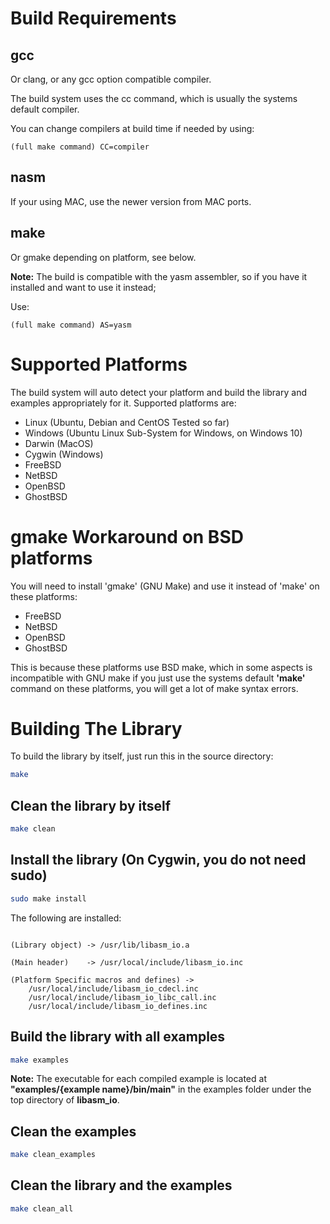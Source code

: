 # Build Requirements

## gcc 
  
Or clang, or any gcc option compatible compiler.

The build system uses the cc command, which is usually the systems default compiler.

You can change compilers at build time if needed by using: 

```
(full make command) CC=compiler
```


## nasm  

If your using MAC, use the newer version from MAC ports.

## make  

Or gmake depending on platform, see below.
	
	
**Note:** The build is compatible with the yasm assembler,  so if you have it installed and want to use it instead;

Use: 

```
(full make command) AS=yasm
```
	  

# Supported Platforms


The build system will auto detect your platform and build the library and examples appropriately for it.
Supported platforms are:

  
* Linux  (Ubuntu, Debian and CentOS Tested so far)
* Windows (Ubuntu Linux Sub-System for Windows, on Windows 10)
* Darwin (MacOS)
* Cygwin (Windows)
* FreeBSD
* NetBSD
* OpenBSD
* GhostBSD
  
# gmake Workaround on BSD platforms

You will need to install 'gmake' (GNU Make) and use it instead of 'make' on these platforms:

* FreeBSD
* NetBSD
* OpenBSD
* GhostBSD
	
This is because these platforms use BSD make, which in some aspects is incompatible with GNU make
if you just use the systems default **'make'** command on these platforms, you will get a lot of make
syntax errors.
	
# Building The Library

To build the library by itself, just run this in the source directory:

```bash
make
```


## Clean the library by itself

```bash
make clean
```


## Install the library (On Cygwin, you do not need sudo)


```bash
sudo make install
```



The following are installed:


```

(Library object) -> /usr/lib/libasm_io.a

(Main header)    -> /usr/local/include/libasm_io.inc

(Platform Specific macros and defines) -> 
	/usr/local/include/libasm_io_cdecl.inc
	/usr/local/include/libasm_io_libc_call.inc
	/usr/local/include/libasm_io_defines.inc

```


## Build the library with all examples


```bash
make examples
```


**Note:** The executable for each compiled example is located at **"examples/{example name}/bin/main"** 
in the examples folder under the top directory of **libasm_io**.


## Clean the examples

```bash
make clean_examples
```


## Clean the library and the examples

```bash
make clean_all
```





